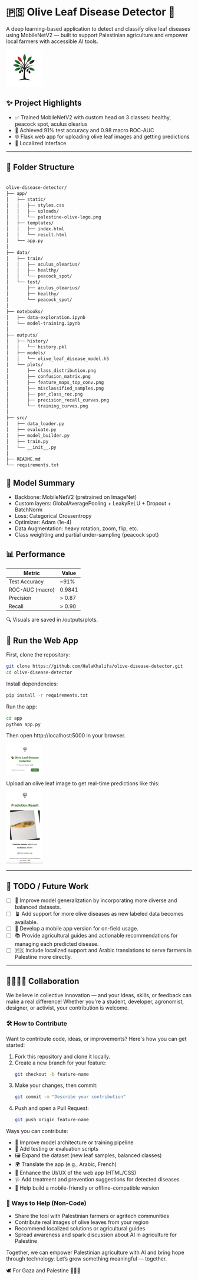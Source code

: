# 🇵🇸 Olive Leaf Disease Detector 🌿

A deep learning-based application to detect and classify olive leaf diseases using MobileNetV2 — built to support Palestinian agriculture and empower local farmers with accessible AI tools.

<img src="app/static/palestine-olive-logo.png" alt="Logo" width="100"/>

## ✨ Project Highlights

- ✅ Trained MobileNetV2 with custom head on 3 classes: healthy, peacock spot, aculus olearius
- 🎯 Achieved 91% test accuracy and 0.98 macro ROC-AUC
- 🌐 Flask web app for uploading olive leaf images and getting predictions
- 🌿 Localized interface

---

## 📂 Folder Structure
```plaintext

olive-disease-detector/
├── app/
│   ├── static/
│   │   ├── styles.css
│   │   ├── uploads/
│   │   └── palestine-olive-logo.png
│   ├── templates/
│   │   ├── index.html
│   │   └── result.html
│   └── app.py
│
├── data/
│   ├── train/
│   │   ├── aculus_olearius/
│   │   ├── healthy/
│   │   └── peacock_spot/
│   └── test/
│       ├── aculus_olearius/
│       ├── healthy/
│       └── peacock_spot/
│
├── notebooks/
│   ├── data-exploration.ipynb
│   └── model-training.ipynb
│
├── outputs/
│   ├── history/
│   │   └── history.pkl
│   ├── models/
│   │   └── olive_leaf_disease_model.h5
│   └── plots/
│       ├── class_distribution.png
│       ├── confusion_matrix.png
│       ├── feature_maps_top_conv.png
│       ├── misclassified_samples.png
│       ├── per_class_roc.png
│       ├── precision_recall_curves.png
│       └── training_curves.png
│
├── src/
│   ├── data_loader.py
│   ├── evaluate.py
│   ├── model_builder.py
│   ├── train.py
│   └── __init__.py
│
├── README.md
└── requirements.txt
```
## 🧠 Model Summary

- Backbone: MobileNetV2 (pretrained on ImageNet)
- Custom layers: GlobalAveragePooling + LeakyReLU + Dropout + BatchNorm
- Loss: Categorical Crossentropy
- Optimizer: Adam (1e-4)
- Data Augmentation: heavy rotation, zoom, flip, etc.
- Class weighting and partial under-sampling (peacock spot)

## 📊 Performance

| Metric         | Value   |
|----------------|---------|
| Test Accuracy  | ~91%    |
| ROC-AUC (macro)| 0.9841  |
| Precision      | > 0.87  |
| Recall         | > 0.90  |

🔍 Visuals are saved in /outputs/plots.

## 🚀 Run the Web App

First, clone the repository:

```bash
git clone https://github.com/HalaKhalifa/olive-disease-detector.git
cd olive-disease-detector
```

Install dependencies:

```bash
pip install -r requirements.txt
```

Run the app:
```bash
cd app
python app.py
```

Then open http://localhost:5000 in your browser.

<img src="Analyze.png" alt="Analyze" width="100"/>


Upload an olive leaf image to get real-time predictions like this:

<img src="Prediction Result.png" alt="predictions" width="100"/>

---

## 📌 TODO / Future Work

- [ ] 🧠 Improve model generalization by incorporating more diverse and balanced datasets.
- [ ] 🪴 Add support for more olive diseases as new labeled data becomes available.
- [ ] 📱 Develop a mobile app version for on-field usage.
- [ ] 📚 Provide agricultural guides and actionable recommendations for managing each predicted disease.
- [ ] 🇵🇸 Include localized support and Arabic translations to serve farmers in Palestine more directly.
---
## 🫱🏻‍🫲🏽 Collaboration

We believe in collective innovation — and your ideas, skills, or feedback can make a real difference! Whether you're a student, developer, agronomist, designer, or activist, your contribution is welcome.

### 🛠️ How to Contribute

Want to contribute code, ideas, or improvements? Here's how you can get started:

1. Fork this repository and clone it locally.
2. Create a new branch for your feature:
   ```bash
   git checkout -b feature-name
   ```
3. Make your changes, then commit:
   ```bash
   git commit -m "Describe your contribution"
   ```
4. Push and open a Pull Request:
   ```bash
   git push origin feature-name
   ```

Ways you can contribute:

- 🔧 Improve model architecture or training pipeline
- 🧪 Add testing or evaluation scripts
- 🖼️ Expand the dataset (new leaf samples, balanced classes)
- 🌍 Translate the app (e.g., Arabic, French)
- 🎨 Enhance the UI/UX of the web app (HTML/CSS)
- 🩺 Add treatment and prevention suggestions for detected diseases
- 📱 Help build a mobile-friendly or offline-compatible version

### 🌿 Ways to Help (Non-Code)

- Share the tool with Palestinian farmers or agritech communities
- Contribute real images of olive leaves from your region
- Recommend localized solutions or agricultural guides
- Spread awareness and spark discussion about AI in agriculture for Palestine

Together, we can empower Palestinian agriculture with AI and bring hope through technology.
Let’s grow something meaningful — together.

🕊️ For Gaza and Palestine 🌿🇵🇸